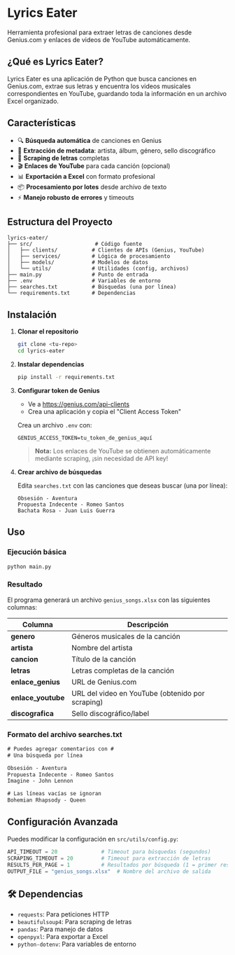 # Lyrics Eater

Herramienta profesional para extraer letras de canciones desde Genius.com y enlaces de videos de YouTube automáticamente.

## ¿Qué es Lyrics Eater?

Lyrics Eater es una aplicación de Python que busca canciones en Genius.com, extrae sus letras y encuentra los videos musicales correspondientes en YouTube, guardando toda la información en un archivo Excel organizado.

## Características

- 🔍 **Búsqueda automática** de canciones en Genius
- 📝 **Extracción de metadata**: artista, álbum, género, sello discográfico
- 🎵 **Scraping de letras** completas
- 🎬 **Enlaces de YouTube** para cada canción (opcional)
- 📊 **Exportación a Excel** con formato profesional
- 📦 **Procesamiento por lotes** desde archivo de texto
- ⚡ **Manejo robusto de errores** y timeouts

## Estructura del Proyecto

```
lyrics-eater/
├── src/                    # Código fuente
│   ├── clients/           # Clientes de APIs (Genius, YouTube)
│   ├── services/          # Lógica de procesamiento
│   ├── models/            # Modelos de datos
│   └── utils/             # Utilidades (config, archivos)
├── main.py                # Punto de entrada
├── .env                   # Variables de entorno
├── searches.txt           # Búsquedas (una por línea)
└── requirements.txt       # Dependencias
```

## Instalación

1. **Clonar el repositorio**
   ```bash
   git clone <tu-repo>
   cd lyrics-eater
   ```

2. **Instalar dependencias**
   ```bash
   pip install -r requirements.txt
   ```

3. **Configurar token de Genius**
   
   - Ve a https://genius.com/api-clients
   - Crea una aplicación y copia el "Client Access Token"
   
   Crea un archivo `.env` con:
   ```env
   GENIUS_ACCESS_TOKEN=tu_token_de_genius_aquí
   ```
   
   > **Nota:** Los enlaces de YouTube se obtienen automáticamente mediante scraping, ¡sin necesidad de API key!

4. **Crear archivo de búsquedas**
   
   Edita `searches.txt` con las canciones que deseas buscar (una por línea):
   ```
   Obsesión - Aventura
   Propuesta Indecente - Romeo Santos
   Bachata Rosa - Juan Luis Guerra
   ```

## Uso

### Ejecución básica
```bash
python main.py
```

### Resultado

El programa generará un archivo `genius_songs.xlsx` con las siguientes columnas:

| Columna | Descripción |
|---------|-------------|
| **genero** | Géneros musicales de la canción |
| **artista** | Nombre del artista |
| **cancion** | Título de la canción |
| **letras** | Letras completas de la canción |
| **enlace_genius** | URL de Genius.com |
| **enlace_youtube** | URL del video en YouTube (obtenido por scraping) |
| **discografica** | Sello discográfico/label |

### Formato del archivo searches.txt

```txt
# Puedes agregar comentarios con #
# Una búsqueda por línea

Obsesión - Aventura
Propuesta Indecente - Romeo Santos
Imagine - John Lennon

# Las líneas vacías se ignoran
Bohemian Rhapsody - Queen
```

## Configuración Avanzada

Puedes modificar la configuración en `src/utils/config.py`:

```python
API_TIMEOUT = 20              # Timeout para búsquedas (segundos)
SCRAPING_TIMEOUT = 20         # Timeout para extracción de letras
RESULTS_PER_PAGE = 1          # Resultados por búsqueda (1 = primer resultado)
OUTPUT_FILE = "genius_songs.xlsx"  # Nombre del archivo de salida
```

## 🛠️ Dependencias

- `requests`: Para peticiones HTTP
- `beautifulsoup4`: Para scraping de letras
- `pandas`: Para manejo de datos
- `openpyxl`: Para exportar a Excel
- `python-dotenv`: Para variables de entorno

